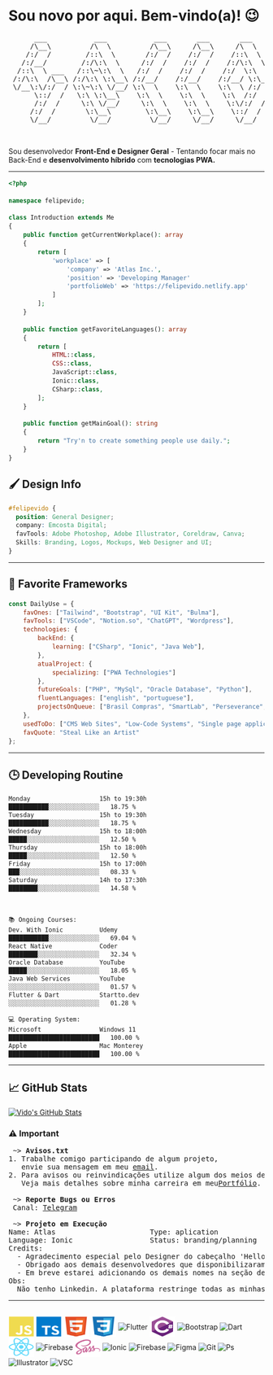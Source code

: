 
# Sou novo por aqui. Bem-vindo(a)! 😉

<pre>
      ___           ___           ___       ___       ___     
     /\__\         /\  \         /\__\     /\__\     /\  \    
    /:/  /        /::\  \       /:/  /    /:/  /    /::\  \   
   /:/__/        /:/\:\  \     /:/  /    /:/  /    /:/\:\  \  
  /::\  \ ___   /::\~\:\  \   /:/  /    /:/  /    /:/  \:\  \ 
 /:/\:\  /\__\ /:/\:\ \:\__\ /:/__/    /:/__/    /:/__/ \:\__\
 \/__\:\/:/  / \:\~\:\ \/__/ \:\  \    \:\  \    \:\  \ /:/  /
      \::/  /   \:\ \:\__\    \:\  \    \:\  \    \:\  /:/  / 
      /:/  /     \:\ \/__/     \:\  \    \:\  \    \:\/:/  /  
     /:/  /       \:\__\        \:\__\    \:\__\    \::/  /   
     \/__/         \/__/         \/__/     \/__/     \/__/    


</pre>

Sou desenvolvedor **Front-End e Designer Geral** - Tentando focar mais no Back-End e **desenvolvimento híbrido** com **tecnologias PWA.**

---

```php
<?php

namespace felipevido;

class Introduction extends Me
{
    public function getCurrentWorkplace(): array
    {
        return [
            'workplace' => [
                'company' => 'Atlas Inc.',
                'position' => 'Developing Manager'
                'portfolioWeb' => 'https://felipevido.netlify.app'  
            ]
        ];
    }

    public function getFavoriteLanguages(): array
    {
        return [
            HTML::class,
            CSS::class,
            JavaScript::class,
            Ionic::class,
            CSharp::class,
        ];
    }

    public function getMainGoal(): string
    {
        return "Try'n to create something people use daily.";
    }
}
```
## 🖌️ Design Info
```css
#felipevido { 
  position: General Designer; 
  company: Emcosta Digital; 
  favTools: Adobe Photoshop, Adobe Illustrator, Coreldraw, Canva; 
  Skills: Branding, Logos, Mockups, Web Designer and UI; 
}
```

---

## 💙 Favorite Frameworks
```javascript
const DailyUse = {
    favOnes: ["Tailwind", "Bootstrap", "UI Kit", "Bulma"],
    favTools: ["VSCode", "Notion.so", "ChatGPT", "Wordpress"],
    technologies: {
        backEnd: {
            learning: ["CSharp", "Ionic", "Java Web"],
        },
        atualProject: {
            specializing: ["PWA Technologies"]
        },
        futureGoals: ["PHP", "MySql", "Oracle Database", "Python"],
        fluentLanguages: ["english", "portuguese"],
        projectsOnQueue: ["Brasil Compras", "SmartLab", "Perseverance", "Stock It"]
    },
    usedToDo: ["CMS Web Sites", "Low-Code Systems", "Single page applications"],
    favQuote: "Steal Like an Artist"
};
```

---

## 🕒 Developing Routine
```text
Monday                   15h to 19:30h         ███████████░░░░░░░░░░░░░░   18.75 % 
Tuesday                  15h to 19:30h         ███████████░░░░░░░░░░░░░░   18.75 % 
Wednesday                15h to 18:00h         █████░░░░░░░░░░░░░░░░░░░░   12.50 % 
Thursday                 15h to 18:00h         █████░░░░░░░░░░░░░░░░░░░░   12.50 % 
Friday                   15h to 17:00h         ███░░░░░░░░░░░░░░░░░░░░░░   08.33 % 
Saturday                 14h to 17:30h         ████████░░░░░░░░░░░░░░░░░   14.58 %
```
```text


📚 Ongoing Courses: 
Dev. With Ionic          Udemy                 ███████████░░░░░░░░░░░░░░   69.04 % 
React Native             Coder                 ████████░░░░░░░░░░░░░░░░░   32.34 % 
Oracle Database          YouTube               █████░░░░░░░░░░░░░░░░░░░░   18.05 % 
Java Web Services        YouTube               ░░░░░░░░░░░░░░░░░░░░░░░░░   01.57 % 
Flutter & Dart           Startto.dev           ░░░░░░░░░░░░░░░░░░░░░░░░░   01.28 % 

💻 Operating System:  
Microsoft                Windows 11            █████████████████████████   100.00 %  
Apple                    Mac Monterey          █████████████████████████   100.00 %  
```

---

## &#x1f4c8; GitHub Stats

<a href="https://github.com/felipevido">
  <img align="center" src="https://github-readme-stats.vercel.app/api?username=felipevido&show_icons=true&theme=rose&line_height=27&count_private=true&title_color=ffffff&text_color=c9cacc&icon_color=2bbc8a&bg_color=1d1f21" alt="Vido's GitHub Stats" />
</a>

### ⚠️ Important

<pre>
 ~> <strong>Avisos.txt</strong>
1. Trabalhe comigo participando de algum projeto,
   envie sua mensagem em meu <a href="mailto:contatofelipevido@gmail.com">email</a>.
2. Para avisos ou reinvindicações utilize algum dos meios de contato disponíveis.
   Veja mais detalhes sobre minha carreira em meu<a href="http://felipevido.netlify.app">Portfólio</a>.
  
 ~> <strong>Reporte Bugs ou Erros</strong>
 Canal: <a href="https://t.me/felipeviido">Telegram</a>

 ~> <strong>Projeto em Execução</strong>
Name: Atlas                      Type: aplication
Language: Ionic                  Status: branding/planning 
Credits:
  - Agradecimento especial pelo Designer do cabeçalho 'Hello': <a href="https://github.com/hedyhli/hedyhli">Hedy</a>!
  - Obrigado aos demais desenvolvedores que disponibilizaram seus modelos do ReadMe.
  - Em breve estarei adicionando os demais nomes na seção de créditos.
Obs:
  Não tenho Linkedin. A plataforma restringe todas as minhas contas sem motivo aparente... \o/
</pre>

---

<div style="display: inline_block"><br>
  <img align="center" alt="Js" height="40" width="50" src="https://raw.githubusercontent.com/devicons/devicon/master/icons/javascript/javascript-plain.svg">
  <img align="center" alt="Ts" height="40" width="50" src="https://raw.githubusercontent.com/devicons/devicon/master/icons/typescript/typescript-plain.svg">
  <img align="center" alt="HTML" height="40" width="50" src="https://raw.githubusercontent.com/devicons/devicon/master/icons/html5/html5-original.svg">
  <img align="center" alt="CSS" height="40" width="50" src="https://raw.githubusercontent.com/devicons/devicon/master/icons/css3/css3-original.svg">
  <img align="center" alt="Flutter" height="40" width="50" src="https://cdn.jsdelivr.net/gh/devicons/devicon/icons/flutter/flutter-plain.svg">
  <img align="center" alt="Csharp" height="40" width="50" src="https://raw.githubusercontent.com/devicons/devicon/master/icons/csharp/csharp-original.svg">
  <img align="center" alt="Bootstrap" height="40" width="50" src="https://cdn.jsdelivr.net/gh/devicons/devicon/icons/bootstrap/bootstrap-original.svg">
  <img align="center" alt="Dart" height="40" width="50" src="https://cdn.jsdelivr.net/gh/devicons/devicon/icons/dart/dart-original.svg">
  <img align="center" alt="React" height="40" width="50" src="https://raw.githubusercontent.com/devicons/devicon/master/icons/react/react-original.svg">
  <img align="center" alt="Firebase" height="40" width="50" src="https://cdn.jsdelivr.net/gh/devicons/devicon/icons/firebase/firebase-plain.svg">
  <img align="center" alt="Sass" height="40" width="50" src="https://raw.githubusercontent.com/devicons/devicon/master/icons/sass/sass-original.svg">
  <img align="center" alt="Ionic" height="40" width="50" src="https://cdn.jsdelivr.net/gh/devicons/devicon/icons/ionic/ionic-original.svg">
  <img align="center" alt="Firebase" height="40" width="50" src="https://cdn.jsdelivr.net/gh/devicons/devicon/icons/firebase/firebase-plain.svg">
  <img align="center" alt="Figma" height="40" width="50" src="https://cdn.jsdelivr.net/gh/devicons/devicon/icons/figma/figma-original.svg">
  <img align="center" alt="Git" height="40" width="50" src="https://cdn.jsdelivr.net/gh/devicons/devicon/icons/git/git-original.svg">
  <img align="center" alt="Ps" height="40" width="50" src="https://cdn.jsdelivr.net/gh/devicons/devicon/icons/photoshop/photoshop-plain.svg">
  <img align="center" alt="Illustrator" height="40" width="50" src="https://cdn.jsdelivr.net/gh/devicons/devicon/icons/illustrator/illustrator-plain.svg">
  <img align="center" alt="VSC" height="40" width="50" src="https://cdn.jsdelivr.net/gh/devicons/devicon/icons/vscode/vscode-original.svg">
</div>

 
